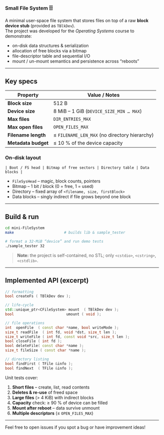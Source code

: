 ### Small File System 🗄️

A minimal user-space file system that stores files on top of a raw **block device stub** (provided as `TBlkDev`).  
The project was developed for the *Operating Systems* course to demonstrate:

* on-disk data structures & serialization
* allocation of free blocks via a bitmap
* file-descriptor table and sequential I/O
* mount / un-mount semantics and persistence across “reboots”

---

## Key specs

| Property | Value / Notes |
|----------|---------------|
| **Block size** | 512 B |
| **Device size** | 8 MiB – 1 GiB (`DEVICE_SIZE_MIN … MAX`) |
| **Max files** | `DIR_ENTRIES_MAX` |
| **Max open files** | `OPEN_FILES_MAX` |
| **Filename length** | ≤ `FILENAME_LEN_MAX` (no directory hierarchy) |
| **Metadata budget** | ≤ 10 % of the device capacity |

### On-disk layout

```
| Boot / FS head | Bitmap of free sectors | Directory table | Data blocks |
```

* `FileSysHead` – magic, block counts, pointers  
* Bitmap – 1 bit / block (0 = free, 1 = used)  
* Directory – fixed array of `<filename, size, firstBlock>`  
* Data blocks – singly indirect if file grows beyond one block

---

## Build & run

```bash
cd mini-FileSystem
make                       # builds lib & sample_tester

# format a 32-MiB “device” and run demo tests
./sample_tester 32
```

> **Note:** the project is self-contained, no STL; only `<cstdio>`, `<cstring>`, `<cstdlib>`.

---

## Implemented API (excerpt)

```cpp
// formatting
bool createFs ( TBlkDev dev );

// life-cycle
std::unique_ptr<CFileSystem> mount  ( TBlkDev dev );
bool                        umount ( void );

// file operations
int  openFile  ( const char *name, bool writeMode );
size_t readFile  ( int fd, void *dst, size_t len );
size_t writeFile ( int fd, const void *src, size_t len );
bool closeFile ( int fd );
bool deleteFile( const char *name );
size_t fileSize ( const char *name );

// directory listing
bool findFirst ( TFile &info );
bool findNext  ( TFile &info );
```

Unit tests cover:

1. **Short files** – create, list, read contents  
2. **Deletes & re-use** of freed space  
3. **Large files** (> 4 KiB) with indirect blocks  
4. **Capacity** check: ≥ 90 % of device can be filled  
5. **Mount after reboot** – data survive unmount  
6. **Multiple descriptors** (≤ `OPEN_FILES_MAX`)  

---

Feel free to open issues if you spot a bug or have improvement ideas!
